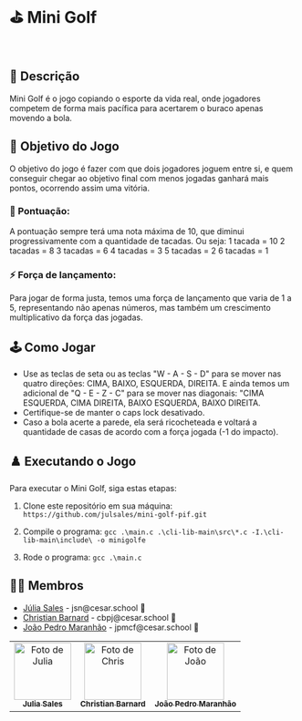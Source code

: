 # ⛳ Mini Golf
<br>

## 📄 Descrição

Mini Golf é o jogo copiando o esporte da vida real, onde jogadores competem de forma mais pacífica para acertarem o buraco apenas movendo a bola.

## 🎲 Objetivo do Jogo

O objetivo do jogo é fazer com que dois jogadores joguem entre si, e quem conseguir chegar ao objetivo final com menos jogadas ganhará mais pontos, ocorrendo assim uma vitória.

### 👾 Pontuação:

A pontuação sempre terá uma nota máxima de 10, que diminui progressivamente com a quantidade de tacadas.
Ou seja:
1 tacada = 10
2 tacadas = 8
3 tacadas = 6
4 tacadas = 3
5 tacadas = 2
6 tacadas = 1

### ⚡️ Força de lançamento:

Para jogar de forma justa, temos uma força de lançamento que varia de 1 a 5, representando não apenas números, mas também um crescimento multiplicativo da força das jogadas.

## 🕹️ Como Jogar

- Use as teclas de seta ou as teclas "W - A - S - D" para se mover nas quatro direções: CIMA, BAIXO, ESQUERDA, DIREITA. E ainda temos um adicional de "Q - E - Z - C" para se mover nas diagonais: "CIMA ESQUERDA, CIMA DIREITA, BAIXO ESQUERDA, BAIXO DIREITA.
- Certifique-se de manter o caps lock desativado.
- Caso a bola acerte a parede, ela será ricocheteada e voltará a quantidade de casas de acordo com a força jogada (-1 do impacto).

## ♟️ Executando o Jogo

Para executar o Mini Golf, siga estas etapas:

1. Clone este repositório em sua máquina: `https://github.com/julsales/mini-golf-pif.git`

2. Compile o programa: `gcc .\main.c .\cli-lib-main\src\*.c -I.\cli-lib-main\include\ -o minigolfe`

3. Rode o programa: `gcc .\main.c`

## 👩‍💻 Membros

<ul>
  <li>
    <a href="https://github.com/julsales">Júlia Sales</a> - 
    jsn@cesar.school 📩
  </li>
  <li>
    <a href="https://github.com/hsspedro">Christian Barnard</a> -
    cbpj@cesar.school 📩
  </li>
  <li>
    <a href="https://github.com/Sofia-Saraiva">João Pedro Maranhão</a> -
    jpmcf@cesar.school 📩
  </li>
</ul>

<table>
  <tr>
    <td align="center">
      <a href="https://github.com/julsales">
        <img src="https://avatars.githubusercontent.com/julsales" width="100px;" alt="Foto de Julia"/><br>
        <sub>
          <b>Julia Sales</b>
        </sub>
      </a>
    </td>
    <td align="center">
      <a href="https://github.com/chrisdrakon">
        <img src="https://avatars.githubusercontent.com/chrisdrakon" width="100px;" alt="Foto de Chris"/><br>
        <sub>
          <b>Christian Barnard</b>
        </sub>
      </a>
    </td>
    <td align="center">
       <a href="https://github.com/Jpmaranhao">
        <img src="https://avatars3.githubusercontent.com/Jpmaranhao" width="100px;" alt="Foto de João"/><br>
        <sub>
          <b>João Pedro Maranhão</b>
        </sub>
      </a>
    </td>
  </tr>
</table>

